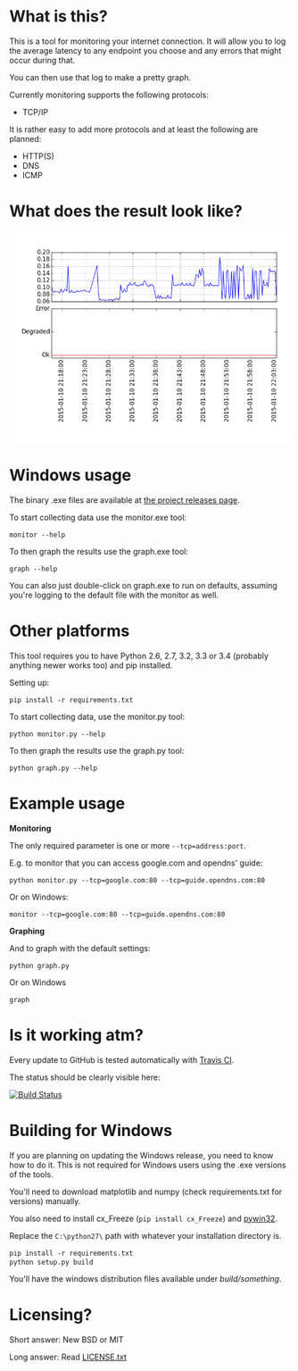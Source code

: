 What is this?
=============

This is a tool for monitoring your internet connection. It will allow you to 
log the average latency to any endpoint you choose and any errors that might
occur during that.

You can then use that log to make a pretty graph.

Currently monitoring supports the following protocols:
 * TCP/IP
 
It is rather easy to add more protocols and at least the following are planned:
 * HTTP(S)
 * DNS
 * ICMP
 
 
What does the result look like?
===============================

![Screenshot](example.png?raw=true "Screenshot")
 

Windows usage
=============

The binary .exe files are available at [the project releases page](https://github.com/lietu/connquality/releases/).

To start collecting data use the monitor.exe tool:
```
monitor --help
```

To then graph the results use the graph.exe tool:
```
graph --help
```

You can also just double-click on graph.exe to run on defaults, assuming you're
logging to the default file with the monitor as well.


Other platforms
===============

This tool requires you to have Python 2.6, 2.7, 3.2, 3.3 or 3.4 (probably 
anything newer works too) and pip installed.

Setting up:
```
pip install -r requirements.txt
```

To start collecting data, use the monitor.py tool:
```
python monitor.py --help
```

To then graph the results use the graph.py tool:
```
python graph.py --help
```


Example usage
=============

**Monitoring**

The only required parameter is one or more `--tcp=address:port`.

E.g. to monitor that you can access google.com and opendns' guide:
```
python monitor.py --tcp=google.com:80 --tcp=guide.opendns.com:80
```

Or on Windows:
```
monitor --tcp=google.com:80 --tcp=guide.opendns.com:80
```


**Graphing**

And to graph with the default settings:
```
python graph.py
```

Or on Windows
```
graph
```



Is it working atm?
==================

Every update to GitHub is tested automatically with [Travis CI](https://travis-ci.org/).

The status should be clearly visible here:

[![Build Status](https://travis-ci.org/lietu/connquality.svg)](https://travis-ci.org/lietu/connquality)


Building for Windows
====================

If you are planning on updating the Windows release, you need to know how to do it.
This is not required for Windows users using the .exe versions of the tools.

You'll need to download matplotlib and numpy (check requirements.txt for versions) manually.

You also need to install cx_Freeze (`pip install cx_Freeze`) and [pywin32](http://sourceforge.net/projects/pywin32/).

Replace the `C:\python27\` path with whatever your installation directory is.

```
pip install -r requirements.txt
python setup.py build
```

You'll have the windows distribution files available under *build/something*.


Licensing?
==========

Short answer: New BSD or MIT

Long answer: Read [LICENSE.txt](https://github.com/lietu/connquality/blob/master/LICENSE.txt)
